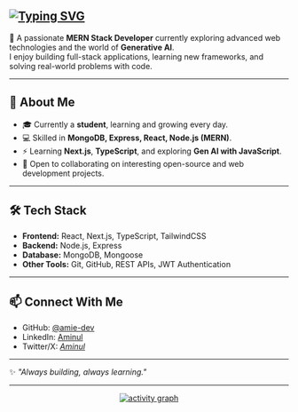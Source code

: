 
<a href="https://git.io/typing-svg"><img src="https://readme-typing-svg.herokuapp.com?font=Arial&weight=100&size=22&letterSpacing=2px&duration=5001&pause=1000&color=F7EC8F&width=440&height=65&lines=%F0%9F%91%8B+Hii%2C+I'm+Aminul%2C+MERN+dev.;%F0%9F%93%9A+Student%2C+learning+new+skills+daily.;%F0%9F%92%BB+MERN+stack+and+full-stack+projects.;%F0%9F%9A%80+Exploring+Next.js%2C+TypeScript%2C+Gen+AI.;%F0%9F%A4%9D+Open+to+learning+and+collaboration." alt="Typing SVG" /></a>
---
🚀 A passionate **MERN Stack Developer** currently exploring advanced web technologies and the world of **Generative AI**.  
I enjoy building full-stack applications, learning new frameworks, and solving real-world problems with code.  

---

## 🌟 About Me  
- 🎓 Currently a **student**, learning and growing every day.  
- 💻 Skilled in **MongoDB, Express, React, Node.js (MERN)**.  
- ⚡ Learning **Next.js**, **TypeScript**, and exploring **Gen AI with JavaScript**.  
- 🤝 Open to collaborating on interesting open-source and web development projects.  

---

## 🛠️ Tech Stack  
- **Frontend:** React, Next.js, TypeScript, TailwindCSS  
- **Backend:** Node.js, Express  
- **Database:** MongoDB, Mongoose  
- **Other Tools:** Git, GitHub, REST APIs, JWT Authentication  

---

## 📫 Connect With Me  
- GitHub: [@amie-dev](https://github.com/amie-dev)  
- LinkedIn: [Aminul](https://www.linkedin.com/in/aminul-dev/)
- Twitter/X: *[Aminul](https://x.com/AminulIsla65775)*  

---

✨ *"Always building, always learning."*  

---
<!--
**Amie-dev/amie-dev** is a ✨ _special_ ✨ repository because its `README.md` (this file) appears on your GitHub profile.

Here are some ideas to get you started:

- 🔭 I’m currently working on ...
- 🌱 I’m currently learning ...
- 👯 I’m looking to collaborate on ...
- 🤔 I’m looking for help with ...
- 💬 Ask me about ...
- 📫 How to reach me: ...
- 😄 Pronouns: ...
- ⚡ Fun fact: ...
-->

<div align="center">
    <a href="https://github-readme-activity-graph.vercel.app/graph?username=amie-dev&bg_color=02000e&color=ffffff&line=37ff10&point=ffffff&area=true&hide_border=true">
        <img src="https://github-readme-activity-graph.vercel.app/graph?username=amie-dev&bg_color=02000e&color=ffffff&line=37ff10&point=ffffff&area=true&hide_border=true" alt="activity graph" />
    </a>
</div>
